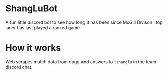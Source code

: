 # ShangLuBot
A fun little discord bot to see how long it has been since McGill Divison I top laner has last played a ranked game

# How it works
Web scrapes match data from opgg and answers to `!shanglu` in the team discord chat.
